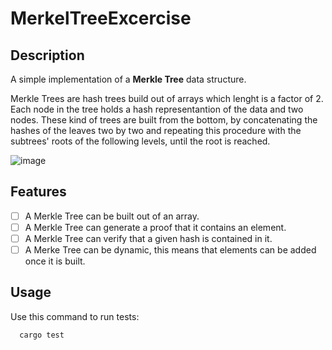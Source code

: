 # MerkelTreeExcercise

## Description

A simple implementation of a **Merkle Tree** data structure.

Merkle Trees are hash trees build out of arrays which lenght is a factor of 2. Each node in the tree holds a hash representantion of the data and two nodes.
These kind of trees are built from the bottom, by concatenating the hashes of the leaves two by two and repeating this procedure with the subtrees' roots of the following levels, until the root is reached.

![image](https://github.com/FrancoGiachetta/MerkleTreeExcercise/assets/170033636/b49f8524-b81b-4516-86ae-61b30906b6c6)

## Features

- [ ] A Merkle Tree can be built out of an array.
- [ ] A Merkle Tree can generate a proof that it contains an element.
- [ ] A Merkle Tree can verify that a given hash is contained in it.
- [ ] A Merke Tree can be dynamic, this means that elements can be added once it is built.

## Usage

Use this command to run tests:
```rust
  cargo test
```
